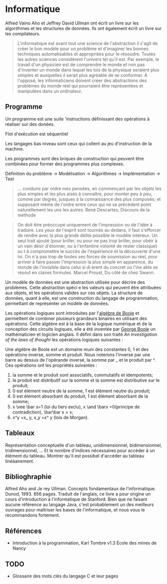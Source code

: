 # Informatique

Alfred Vaino Aho et Jeffrey David Ullman ont écrit un livre sur les algorithmes et les structures de données. Ils ont également écrit un livre sur les compilateurs.

> L'informatique est avant tout une science de l'abstraction il s'agit de créer le bon modèle pour un problème et d'imaginer les bonnes techniques automatisables et appropriées pour le résoudre. Toutes les autres sciences considèrent l'univers tel qu'il est. Par exemple, le travail d'un physicien est de comprendre le monde et non pas d'inventer un monde dans lequel les lois de la physique seraient plus simples et auxquelles il serait plus agréable de se conformer. À l'opposé, les informaticiens doivent créer des abstractions des problèmes du monde réel qui pourraient être représentées et manipulées dans un ordinateur.

## Programme

Un programme est une suite 'instructions définissant des opérations à réaliser sur des donées.

Flot d'exécution est séquentiel

Les langages bas niveau sont ceux qui collent au jeu d'instruction de la machine.

Les programmes sont des briques de construction qui peuvent être combinées pour former des programmes plus complexes.

Définition du problème -> Modélisation -> Algorithmes -> Implémentation -> Test


>  ... conduire par ordre mes pensées, en commençant par les objets les plus simples et les plus aisés à connaître, pour monter peu à peu, comme par degrés, jusques à la connaissance des plus composés; et supposant même de l'ordre entre ceux qui ne se précèdent point naturellement les uns les autres. René Descartes, Discours de la méthode


> On doit être préoccupé uniquement de l'impression ou de l'idée à traduire. Les yeux de l'esprit sont tournés au dedans, il faut s'efforcer de rendre avec la plus grande délité possible le modèle intérieur. Un seul trait ajouté (pour briller, ou pour ne pas trop briller, pour obéir à un vain désir d'étonner, ou à l'enfantine volonté de rester classique) su t à compromettre le succès de l'expérience et la découverte d'une loi. On n'a pas trop de toutes ses forces de soumission au réel, pour arriver à faire passer l'impression la plus simple en apparence, du monde de l'invisible dans celui si di érent du concret où l'ine able se résout en claires formules. Marcel Proust, Du côté de chez Swann.

Un modèle de données est une abstraction utilisée pour décrire des problèmes. Cette abstraction
 spéci e les valeurs qui peuvent être attribuées aux objets, et les opérations valides sur ces objets.
 La structure de données, quant à elle, est une construction du langage de programmation,
 permettant de représenter un modèle de données.



Les opérations logiques sont introduites par l'[algèbre de Boole](https://fr.wikipedia.org/wiki/Alg%C3%A8bre_de_Boole_(logique)) et permettent de combiner plusieurs grandeurs binaires en utilisant des opérations. Cette algèbre est à la base de la logique numérique et de la conception des circuits logiques, elle a été inventée par [George Boole](https://fr.wikipedia.org/wiki/George_Boole) un mathématicien et logicien anglais. Il défini dans son traité *An investigation of the laws of thought* les opérations logiques suivantes :

 Une algèbre de Boole est un domaine muni des constantes 0, 1 et des opérations inverse, somme
 et produit. Nous noterons l'inverse par une barre au dessus de l'opérande inversé, la somme par _
 et le produit par ^. Ces opérations ont les propriétés suivantes :
 1. la somme et le produit sont associatifs, commutatifs et idempotents;
 2. le produit est distributif sur la somme et la somme est distributive sur le produit;
 3. 0 est élément neutre de la somme, 1 est élément neutre du produit;
 4. 0 est élément absorbant du produit, 1 est élément absorbant de la somme;
 5. x \vee \bar x=1 (loi du tiers exclu), x \and \barx =0(principe de contradiction), \bar\bar x = x;
 6. x^y =x_ y, x_y =x^ y (lois de Morgan).

## Tableaux

Représentation conceptuelle d'un tableau, unidimensionnel, bidimensionnel, tridimensionnel, ... Et le nombre d'indices nécessaires pour accéder à un élément du tableau. Montrer qu'il est possibel d'accéder au tableau linéàairement.
## Biblioghraphie

Alfred Aho and Je rey Ullman. Concepts fondamentaux de l'informatique. Dunod, 1993. 856
 pages. Traduit de l'anglais, ce livre a pour origine un cours d'introduction à l'informatique de
 Stanford. Bien que ne faisant aucune référence au langage Java, c'est probablement un des
 meilleurs ouvrages pour maîtriser les bases de l'informatique, et nous vous le recommandons
 fortement.


## Références

- Introduction à la programmation, Karl Tombre v1.3 École des mines de Nancy

 ## TODO

 - Glossaire des mots clés du langage C et leur pages